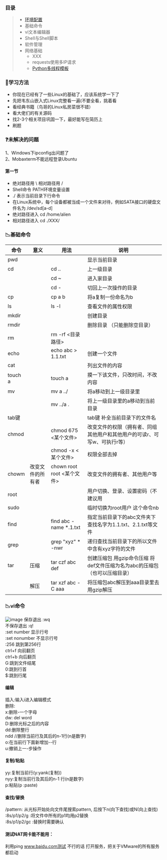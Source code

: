 ### 目录
> * [环境配置](https://py3.io/doc/python/quickstart.html)
> * 基础命令
> * vi文本编辑器
> * Shell与Shell脚本
> * 软件管理
> * 网络基础
>   * XXX
>   * requests使用多IP请求
>   * [Python多线程模板](code/MultiThread_Template.py)

### 🥉学习方法
* 你现在已经有了一些Linux的基础了，应该系统学一下了
* 先把韦东山嵌入式Linux完整看一遍(不要全看，挑着看  
* 看经典书籍（鸟哥的Linux私房菜很不错）
* 看大佬们的有关源码   
* 找2-3个相关项目巩固一下，最好能写在简历上 
* 刷题   

### ❓未解决的问题
1、Windows下ipconfig出问题了  
2、Mobaxterm不能远程登录Ubuntu  


#### 第一节
* 绝对路径用 \   相对路径用 /
* Shell命令  PATH环境变量设置
* ./ 表示当前目录下行命令  
* 在Linux系统中，每个设备都被当成一个文件来对待，例如SATA接口的硬盘文件名为 /dev/sd[a-d]  
* 绝对路径进入 cd /home/alien  
* 相对路径进入 cd ./XXX/  


### 📉基础命令

| 命令   | 意义                |                    用法            | 说明             |
| ------ | ------------------- |--------------------------------   | ---------------- |
| pwd    |                      |                                  |     显示当前目录   | 
| cd      |                     | cd ..                             | 上一级目录        |
|        |                       |cd ~                             |  进入家目录       |
|        |                      | cd -                               |  切回上一次操作的目录    |
| cp      |                     | cp a b                            |  将a复制一份命名为b        |
| ls       |                  | ls -l                               | 查看文件的属性权限             |
| mkdir    |                    |                                   | 创建目录        |
| rmdir   |                       |                                  |删除目录 （只能删除空目录）     |
| rm       |                     |rm -rf <目录路径>                   |         |
|  echo   |                    | echo abc > 1.1.txt                | 创建一个文件     |
| cat       |                    |                                | 列出文件的内容    |
| touch a       |              |touch a                           | 摸一下该文件，只改时间，不改内容    |
| mv   |                          |mv a ../                          |  将a移动到上一级目录里  |
|      |                            |    mv ../a .                   |  将上一级目录里的a移动到当前目录  |
| tab键    |                       |                               |tab键  补全当前目录下的文件名    |
| chmod   |                       |              chmod 675 <某个文件>            | 改变文件的权限（拥有者、同组其他用户和其他用户的可读r、可写w、可执行r等）  |
|     |                            |chmod -x <某个文件>                         |  权限全部去掉    |
|  chowm |改变文件的所有者           |   chown root root <某个文件>              |改变文件的拥有者、其他用户等   |
| root |                             |                            | 用户切换、登录、设置密码（不建议用  |
| sudo   |                            |                           | 临时切换为root用户  这个命令nb  |
| find |                             |    find abc -name *.1.txt                        | 指定当前目录下的abc文件夹下查找名字为1.1.txt、2.1.txt等文件 |
| grep   |                            |    grep "xyz" * -nwr             | 递归查找当前目录下的所以文件中含有xyz字符的文件  |
| tar  |   压缩                 |     tar czf abc def              |  创建压缩包 用gzip命令压缩 将def文件压缩为名为abc的压缩包（也可以压缩目录） |
|     |    解压                |     tar xzf abc -C aaa            | 将压缩包abc解压到aaa目录里去 用gzip解压  |

### 📉vi命令
![image](https://github.com/zhaodaer/Notes/assets/141413040/0ef785b2-29ad-425a-b9b7-d1534f6e392d)
保存退出        :wq  
不保存退出       :q!  
:set number   显示行号  
:set nonumber   不显示行号  
:256  跳到第256行  
ctrl+f  向前翻页  
ctrl+b  向后翻页  
G:跳到文件结尾  
0:跳到行首  
$:跳到行尾  

#### 编辑  
插入:输入i进入编辑模式  
删除:  
x:删除-一个字母  
dw: del word  
D:删除光标之后的内容  
dd:删除整行  
ndd //删除当前行及其后的n-1行(n是数字)  
o:在当前行下面新增加--行  
u:撤销上一-步操作  

#### 复制/粘贴  
yy:复制当前行(y:yank(复制))   
nyy:复制当前行及其后的n-1 行(n是数字)  
p:粘贴(p :paste)  

#### 查找/替换  
/pattern: 从光标开始处向文件尾搜索pattern, 后按下n(向下查找)或N(向上查找)  
:8s/p1/p2/g :将文件中所有的p1均用p2替换  
:8s/p1/p2/gc :替换时需要确认  


#### 测试NAT网卡能不能用：
利用ping www.baidu.com测试
不行的话 打开服务，把关于VMware的所有服务都启动



